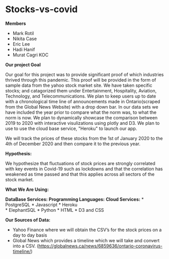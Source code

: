 # Stocks-vs-covid

<b>Members</b>
- Mark Rotil
- Nikita Case
- Eric Lee 
- Hadi Hanif
- Murat Cagri KOC<br>

<b>Our project Goal </b>

Our goal for this project was to provide significant proof of which industries thrived through this pandemic.
This proof will be provided in the form of sample data from the yahoo stock market site. We have taken specific stocks;
and catagorized them under Entertainment, Hospitality, Aviation, Technology, and Telecommunications. We plan to keep
users up to date with a chronological time line of announcements made in Ontario(scraped from the Global News Website) with a drop down bar. In our data sets we have
included the year prior to compare what the norm was, to what the norm is now. We plan to dynamically showcase the comparison between 2019 to 2020
with interactive visulizations using plotly and D3. We plan to use to use the cloud base service, "Heroku" to launch our app.

We will track the prices of these stocks from the 1st of January 2020 to the 4th of December 2020 and then compare it to the previous year. 

<b>Hypothesis:</b>

We hypothesize that fluctuations of stock prices are strongly correlated with key events in Covid-19 such as lockdowns and that the correlation has weakened as time passed and that this applies across all sectors of the stock market.  

<b>What We Are Using:</b>

<b>DataBase Services:</b>                  <b>Programming Languages:</b>                 <b>Cloud Services:</b>
    * PostgreSQL                                 * Javascript                                 * Heroku                         
    * ElephantSQL                                * Python 
                                                 * HTML 
                                                 * D3 and CSS

<b>Our Sources of Data:</b>

- Yahoo Finance where we will obtain the CSV’s for the stock prices on a day to day basis
- Global News which provides a timeline which we will take and convert into a CSV. (https://globalnews.ca/news/6859636/ontario-coronavirus-timeline/)
